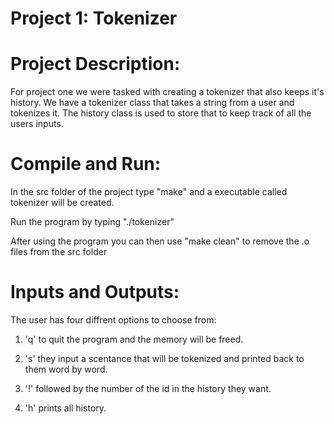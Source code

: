Project 1: Tokenizer
====================
# Project Description: 

For project one we were tasked with creating a tokenizer that also keeps it's
history. We have a tokenizer class that takes a string from a user and
tokenizes it. The history class is used to store that to keep track of all the
users inputs.

# Compile and Run:

In the src folder of the project type "make" and a executable called
tokenizer will be created.

Run the program by typing "./tokenizer"

After using the program you can then use "make clean"  to remove the .o files
from the src folder

# Inputs and Outputs:

The user has four diffrent options to choose from:

1. 'q' to quit the program and the memory will be freed.

2. 's' they input a scentance that will be tokenized and printed back to them
word by word.

3. '!' followed by the number of the id in the history they want.

4. 'h' prints all  history.
